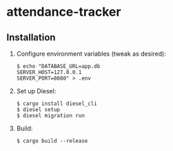 # attendance-tracker

## Installation

1. Configure environment variables (tweak as desired):
    ```shell
   $ echo "DATABASE_URL=app.db
   SERVER_HOST=127.0.0.1
   SERVER_PORT=8080" > .env
    ```
2. Set up Diesel:
   ```shell
   $ cargo install diesel_cli
   $ diesel setup
   $ diesel migration run
   ```
3. Build:
   ```shell
   $ cargo build --release
   ```